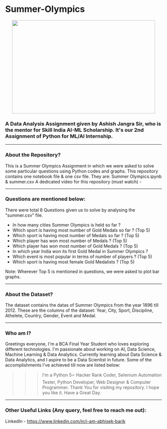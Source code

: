 # Summer-Olympics   
<p align="center">
  <img width="460" height="300" src="https://encrypted-tbn0.gstatic.com/images?q=tbn:ANd9GcQ9xLhNTJcg28lz7qFqYrMWackTRFPgs6xHCg&usqp=CAU/460/300">
</p>

### A Data Analysis Assignment given by Ashish Jangra Sir, who is the mentor for Skill India AI-ML Scholarship. It's our 2nd Assignment of Python for ML/AI Internship.
-----
### About the Repository?
This is a Summer Olympics Assignment in which we were asked to solve some particular questions using Python codes and graphs. This repository contains one notebook file & one csv file. They are: Summer Olympics.ipynb & summer.csv
A dedicated video for this repository (must watch) - 

-----
### Questions are mentioned below:
There were total 8 Questions given us to solve by analysing the "summer.csv" file.
- In how many cities Summer Olympics is held so far ?
- Which sport is having most number of Gold Medals so far ? (Top 5)
- Which sport is having most number of Medals so far ? (Top 5)
- Which player has won most number of Medals ? (Top 5)
- Which player has won most number of Gold Medals ? (Top 5)
- In which year India won its first Gold Medal in Summer Olympics ?
- Which event is most popular in terms of number of players ? (Top 5)
- Which sport is having most female Gold Medalists ? (Top 5)

Note: Wherever Top 5 is mentioned in questions, we were asked to plot bar graphs.

-----
### About the Dataset?
The dataset contains the datas of Summer Olympics from the year 1896 till 2012. These are the columns of the dataset: Year, City, Sport, Discipline, Athelete, Country, Gender, Event and Medal. 

-----
### Who am I?
Greetings everyone, I'm a BCA Final Year Student who loves exploring different technologies. I'm passionate about working on AI, Data Science, Machine Learning & Data Analytics. Currently learning about Data Science & Data Analytics, and I aspire to be a Data Scientist in future. Some of the accomplishments I've achieved till now are listed below: 
>>> I'm a Python 5⭐ Hacker Rank Coder, Selenium Automation Tester, Python Developer, Web Designer & Computer Programmer. Thank You for visiting my repository. I hope you like it. Have a Great Day. 
-----
### Other Useful Links (Any query, feel free to reach me out):
LinkedIn - https://www.linkedin.com/in/i-am-abhisek-barik
